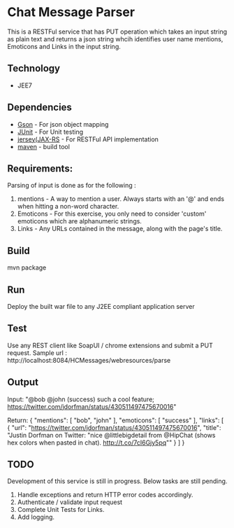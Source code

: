 # Chat Message Parser

This is a RESTFul service that has PUT operation which takes an input string as plain text and returns a json string whcih identifies user name mentions, Emoticons and Links in the input string. 

Technology
-------------------
* JEE7

Dependencies
-------------------
* [Gson](https://code.google.com/p/google-gson/) - For json object mapping 
* [JUnit](https://junit.org/junit5/) - For Unit testing 
* [jersey(JAX-RS](https://jersey.github.io/) - For RESTFul API implementation
* [maven](https://maven.apache.org/) - build tool

Requirements:
------------------ 

Parsing of input is done as for the following :

1. mentions - A way to mention a user. Always starts with an '@' and ends when hitting a non-word character. 
2. Emoticons - For this exercise, you only need to consider 'custom' emoticons which are alphanumeric strings.
3. Links - Any URLs contained in the message, along with the page's title.

Build
----------------

mvn package

Run 
---------------

Deploy the built war file to any J2EE compliant application server

Test
--------------

Use any REST client like SoapUI / chrome extensions and submit a PUT request. 
Sample url : http://localhost:8084/HCMessages/webresources/parse

Output
---------
Input: "@bob @john (success) such a cool feature; https://twitter.com/jdorfman/status/430511497475670016"

Return:
    {
      "mentions": [
        "bob",
        "john"
      ],
      "emoticons": [
        "success"
      ],
      "links": [
        {
          "url": "https://twitter.com/jdorfman/status/430511497475670016",
          "title": "Justin Dorfman on Twitter: &quot;nice @littlebigdetail from @HipChat (shows hex colors when pasted in chat). http://t.co/7cI6Gjy5pq&quot;"
        }
      ]
    }

TODO
------------------
Development of this  service is still in progress. Below tasks are still pending.

  1. Handle exceptions and return HTTP error codes accordingly.
  3. Authenticate / validate input request
  4. Complete Unit Tests for Links.
  5. Add logging.
